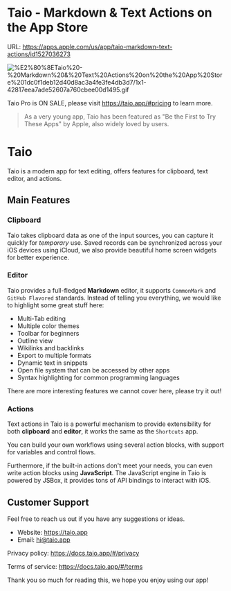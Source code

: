 # ‎Taio - Markdown & Text Actions on the App Store

URL: https://apps.apple.com/us/app/taio-markdown-text-actions/id1527036273

![%E2%80%8ETaio%20-%20Markdown%20&%20Text%20Actions%20on%20the%20App%20Store%201dc0f1deb12d40d8ac3a4fe3fe4db3d7/1x1-42817eea7ade52607a760cbee00d1495.gif](%E2%80%8ETaio%20-%20Markdown%20&%20Text%20Actions%20on%20the%20App%20Store%201dc0f1deb12d40d8ac3a4fe3fe4db3d7/1x1-42817eea7ade52607a760cbee00d1495.gif)

Taio Pro is ON SALE, please visit https://taio.app/#pricing to learn more.

> As a very young app, Taio has been featured as "Be the First to Try These Apps" by Apple, also widely loved by users.

# Taio

Taio is a modern app for text editing, offers features for clipboard, text editor, and actions.

## Main Features

### Clipboard

Taio takes clipboard data as one of the input sources, you can capture it quickly for *temporary* use. Saved records can be synchronized across your iOS devices using iCloud, we also provide beautiful home screen widgets for better experience.

### Editor

Taio provides a full-fledged **Markdown** editor, it supports `CommonMark` and `GitHub Flavored` standards. Instead of telling you everything, we would like to highlight some great stuff here:

- Multi-Tab editing
- Multiple color themes
- Toolbar for beginners
- Outline view
- Wikilinks and backlinks
- Export to multiple formats
- Dynamic text in snippets
- Open file system that can be accessed by other apps
- Syntax highlighting for common programming languages

There are more interesting features we cannot cover here, please try it out!

### Actions

Text actions in Taio is a powerful mechanism to provide extensibility for both **clipboard** and **editor**, it works the same as the `Shortcuts` app.

You can build your own workflows using several action blocks, with support for variables and control flows.

Furthermore, if the built-in actions don't meet your needs, you can even write action blocks using **JavaScript**. The JavaScript engine in Taio is powered by JSBox, it provides tons of API bindings to interact with iOS.

## Customer Support

Feel free to reach us out if you have any suggestions or ideas.

- Website: https://taio.app
- Email: hi@taio.app

Privacy policy: https://docs.taio.app/#/privacy

Terms of service: https://docs.taio.app/#/terms

Thank you so much for reading this, we hope you enjoy using our app!